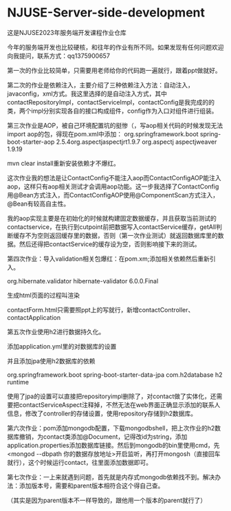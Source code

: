 # NJUSE-Server-side-development
这是NJUSE2023年服务端开发课程作业仓库

今年的服务端开发也比较硬核，和往年的作业有所不同。如果发现有任何问题欢迎向我提问，联系方式：qq1375900657

第一次的作业比较简单，只需要用老师给你的代码跑一遍就行，跟着ppt做就好。



第二次的作业是依赖注入，主要介绍了三种依赖注入方法：自动注入，javaconfig，xml方式。我这里选择的是自动注入方式，其中contactRepositoryImpl，contactServiceImpl，contactConfig是我完成的的类，两个impl分别实现各自的接口构成组件，config作为入口对组件进行组装。



第三次作业是AOP，被自己环境配置坑的挺惨（，写aop相关代码的时候发现无法import  aop的包，得现在pom.xml中添加：<dependency>    <groupId>org.springframework.boot</groupId>    <artifactId>spring-boot-starter-aop</artifactId>    <version>2.5.4</version></dependency><!-- AspectJ依赖 --><dependency><groupId>org.aspectj</groupId><artifactId>aspectjrt</artifactId><version>1.9.7</version> <!-- 使用适当的版本 --></dependency><dependency>    <groupId>org.aspectj</groupId>    <artifactId>aspectjweaver</artifactId>    <version>1.9.19</version></dependency>

mvn clear install重新安装依赖才不爆红。

这次作业我的想法是让ContactConfig不能注入aop而ContactConfigAOP能注入aop，这样只有aop相关测试才会调用aop功能。这一步我选择了ContactConfig用@Bean方式注入，而ContactConfigAOP使用@ComponentScan方式注入，@Bean有较高自主性。

我的aop实现主要是在初始化的时候就构建固定数据缓存，并且获取当前测试的contactservice，在执行到cutpoint前把数据写入contactService缓存，getAll判断缓存不为空则返回缓存里的数据，否则（第一次作业测试）就返回数据库里的数据。然后还得把contactService的缓存设为空，否则影响接下来的测试。



第四次作业：导入validation相关包爆红：在pom.xm;添加相关依赖然后重新引入。

<dependency>
    <groupId>org.hibernate.validator</groupId>
    <artifactId>hibernate-validator</artifactId>
    <version>6.0.0.Final</version>
</dependency>

生成html页面的过程叫渲染

contactForm.html只需要照ppt上的写就行，新增contactController、contactApplication



第五次作业使用h2进行数据持久化。

添加application.yml里的对数据库的设置

并且添加jpa使用h2数据库的依赖

<!-- Spring Data JPA --><dependency>    <groupId>org.springframework.boot</groupId>    <artifactId>spring-boot-starter-data-jpa</artifactId></dependency><!-- H2 Database --><dependency>    <groupId>com.h2database</groupId>    <artifactId>h2</artifactId>    <scope>runtime</scope></dependency>

使用了jpa的设置可以直接把repositoryimpl删除了，对contact做了实体化，还需要把contactServiceAspect注释掉，不然无法在web界面正确显示添加的联系人信息，修改了controller的存储设置，使用repository存储到h2数据库。



第六次作业：pom添加mongodb配置，下载mongodbshell，把上次作业的h2数据库撤销，为contact类添加@Document，记得改id为string，添加application.properties添加数据库链接。然后到mongodb的bin里使用cmd，先<mongod --dbpath 你的数据存放地址>开启监听，再打开mongosh（直接回车就行），这个时候运行contact，往里面添加数据即可。



第七次作业：一上来就遇到问题，首先就是内存式mongodb依赖找不到。解决办法：添加版本号，需要和parent版本相符合这个得自己查。

（其实是因为parent版本不一样导致的，跟他用一个版本的parent就行了）

